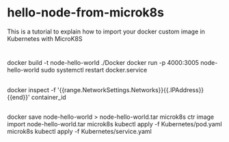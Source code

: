 # hello-node-from-microk8s
This is a tutorial to explain how to import your docker custom image in Kubernetes with MicroK8S

# 
docker build -t node-hello-world ./Docker
docker run -p 4000:3005 node-hello-world
sudo systemctl restart docker.service
##
docker inspect -f '{{range.NetworkSettings.Networks}}{{.IPAddress}}{{end}}' container_id
##
docker save node-hello-world > node-hello-world.tar
microk8s ctr image import node-hello-world.tar
microk8s kubectl apply -f Kubernetes/pod.yaml
microk8s kubectl apply -f Kubernetes/service.yaml